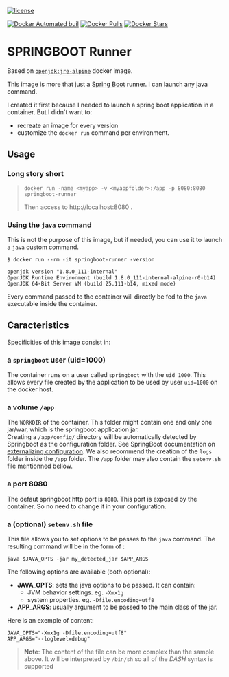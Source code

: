 [![license](https://img.shields.io/github/license/wattazoum/docker-springboot-runner.svg?style=flat-square)](https://opensource.org/licenses/MIT)

[![Docker Automated buil](https://img.shields.io/docker/automated/wattazoum/springboot-runner.svg?style=flat-square)](https://hub.docker.com/r/wattazoum/springboot-runner/)
[![Docker Pulls](https://img.shields.io/docker/pulls/wattazoum/springboot-runner.svg?style=flat-square)](https://hub.docker.com/r/wattazoum/springboot-runner/)
[![Docker Stars](https://img.shields.io/docker/stars/wattazoum/springboot-runner.svg?style=flat-square)](https://hub.docker.com/r/wattazoum/springboot-runner/)

# SPRINGBOOT Runner

Based on [`openjdk:jre-alpine`](https://hub.docker.com/_/openjdk/) docker image. 

This image is more that just a [Spring Boot](https://projects.spring.io/spring-boot/) runner. 
I can launch any java command.

I created it first because I needed to launch a spring boot application in a container.
But I didn't want to:
* recreate an image for every version
* customize the `docker run` command per environment.

## Usage

### Long story short

> `docker run -name <myapp> -v <myappfolder>:/app -p 8080:8080 springboot-runner`
> 
> Then access to http://localhost:8080 .


### Using the `java` command

This is not the purpose of this image, but if needed, you can use 
it to launch a `java` custom command.

```
$ docker run --rm -it springboot-runner -version

openjdk version "1.8.0_111-internal"
OpenJDK Runtime Environment (build 1.8.0_111-internal-alpine-r0-b14)
OpenJDK 64-Bit Server VM (build 25.111-b14, mixed mode)
```

Every command passed to the container will directly be fed to the `java` executable 
inside the container.


## Caracteristics

Specificities of this image consist in:

### a `springboot` user (uid=1000)
The container runs on a user called `springboot` 
with the `uid 1000`. This allows every file created by the application to be used
by user `uid=1000` on the docker host.

### a volume `/app`

The `WORKDIR` of the container. This folder might contain one and
only one jar/war, which is the springboot application jar.  
Creating a `/app/config/` directory will be automatically detected by Springboot 
as the configuration folder. See SpringBoot documentation on [externalizing configuration]. 
We also recommend the creation of the `logs` folder inside the `/app` folder.
The `/app` folder may also contain the `setenv.sh` file mentionned bellow.

[externalizing configuration]: http://docs.spring.io/spring-boot/docs/1.5.x/reference/html/boot-features-external-config.html

### a port 8080

The defaut springboot http port is `8080`. This port is exposed by the container.
So no need to change it in your configuration.

### a (optional) `setenv.sh` file

This file allows you to set options to be passes to the `java` command.
The resulting command will be in the form of :
```
java $JAVA_OPTS -jar my_detected_jar $APP_ARGS
```

The following options are available (both optional):
* **JAVA_OPTS**: sets the java options to be passed. It can contain:
  * JVM behavior settings. eg. `-Xmx1g`
  * system properties. eg. `-Dfile.encoding=utf8`
* **APP_ARGS**: usually argument to be passed to the main class of the jar.

Here is an exemple of content: 
```
JAVA_OPTS="-Xmx1g -Dfile.encoding=utf8"
APP_ARGS="--loglevel=debug"
```

> **Note**: 
> The content of the file can be more complex than the sample above. It will be 
> interpreted by `/bin/sh` so all of the _DASH_ syntax is supported


